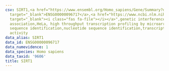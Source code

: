 ```yaml
---
csv: SIRT1,<a href="https://www.ensembl.org/Homo_sapiens/Gene/Summary?db=core;g=ENSG00000096717"
  target="_blank">ENSG00000096717</a>,<a href="https://www.ncbi.nlm.nih.gov/pubmed/17216044"
  target="_blank"><i class="fas fa-file"></i></a>",genetic interference,functional
  association,HeLa, high throughput transcription profiling by microarray,nucleotide
  sequence identification,nucleotide sequence identification,transcriptional regulation,down-regulates
  activity
data_alias: SIRT1
data_id: ENSG00000096717
data_numevidence: 1
data_species: Homo sapiens
data_taxid: '9606'
title: SIRT1
---
```

